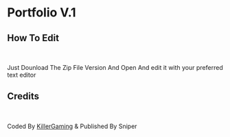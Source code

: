 <h1>Portfolio V.1</h1>
<h2>How To Edit</h2>
<br>
<p>Just Dounload The Zip File Version And Open And edit it with your preferred text editor</p>
<h2>Credits</h2>
<br>
<p>Coded By <a href="https://github.com/killlergaming">KillerGaming</a> & Published By Sniper
